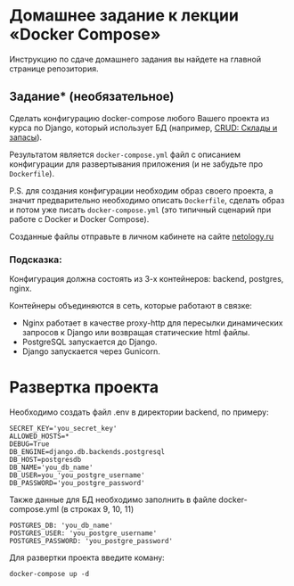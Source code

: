 # Домашнее задание к лекции «Docker Compose»

Инструкцию по сдаче домашнего задания вы найдете на главной странице репозитория. 

## Задание* (необязательное)

Cделать конфигурацию docker-compose любого Вашего проекта из курса по Django, который использует БД (например, [CRUD: Склады и запасы](https://github.com/netology-code/dj-homeworks/tree/drf/3.2-crud/stocks_products)).

Результатом является `docker-compose.yml` файл с описанием конфигурации для развертывания приложения (и не забудьте про `Dockerfile`).

P.S. для создания конфигурации необходим образ своего проекта, а значит предварительно необходимо описать `Dockerfile`, сделать образ и потом уже писать `docker-compose.yml` (это типичный сценарий при работе с Docker и Docker Compose).

Созданные файлы отправьте в личном кабинете на сайте [netology.ru](https://netology.ru)

### Подсказка:

Конфигурация должна состоять из 3-х контейнеров: backend, postgres, nginx. 

Контейнеры объединяются в сеть, которые работают в связке:

- Nginx работает в качестве proxy-http для пересылки динамических запросов к Django или возвращая статические html файлы.
- PostgreSQL запускается до Django.
- Django запускается через Gunicorn.

# Развертка проекта
Необходимо создать файл .env в директории backend, по примеру:
```
SECRET_KEY='you_secret_key'
ALLOWED_HOSTS=*
DEBUG=True
DB_ENGINE=django.db.backends.postgresql
DB_HOST=postgresdb
DB_NAME='you_db_name'
DB_USER=you_'you_postgre_username'
DB_PASSWORD='you_postgre_password'
```
Также данные для БД необходимо заполнить в файле docker-compose.yml (в строках 9, 10, 11)
```
POSTGRES_DB: 'you_db_name'
POSTGRES_USER: 'you_postgre_username'
POSTGRES_PASSWORD: 'you_postgre_password'
```
Для развертки проекта введите коману:
```
docker-compose up -d
```
